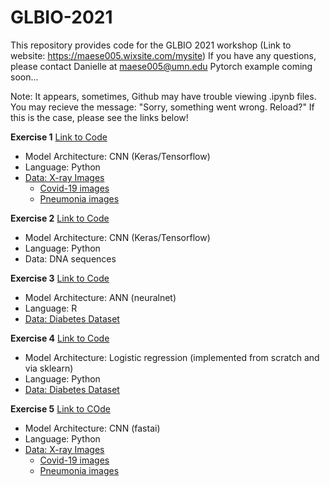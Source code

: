 # GLBIO-2021

This repository provides code for the GLBIO 2021 workshop (Link to website: https://maese005.wixsite.com/mysite)
If you have any questions, please contact Danielle at maese005@umn.edu
Pytorch example coming soon...

Note: It appears, sometimes, Github may have trouble viewing .ipynb files.
You may recieve the message: "Sorry, something went wrong. Reload?" 
If this is the case, please see the links below!

**Exercise 1** [Link to Code](https://colab.research.google.com/drive/1jqd4EdfSC5mEVAI4jo1nNlppIL1FqHn8?usp=sharing)
* Model Architecture: CNN (Keras/Tensorflow)
* Language: Python
* [Data: X-ray Images](https://drive.google.com/drive/folders/1j-c1aGvZzRMP2Q1H11XJlWi7Z-ZYPEfe)
     +   [Covid-19 images](https://github.com/ieee8023/COVID-chestxray-dataset)
     +   [Pneumonia images](https://www.kaggle.com/paultimothymooney/chest-xray-pneumonia)
     
**Exercise 2** [Link to Code](https://drive.google.com/file/d/1F3TZUrdiybdbciB6y8kjzejFIkgJychJ/view?usp=sharing)
* Model Architecture: CNN (Keras/Tensorflow)
* Language: Python
* Data: DNA sequences

**Exercise 3** [Link to Code](https://colab.research.google.com/drive/1dfQ8wsg-A4rHcXnoT7PFnFzEqxVg6EjZ?usp=sharing)
* Model Architecture: ANN (neuralnet)
* Language: R
* [Data: Diabetes Dataset](https://www.kaggle.com/kumargh/pimaindiansdiabetescsv)

**Exercise 4** [Link to Code](https://colab.research.google.com/drive/1w6eMPO76-Y76v49VKH6l1cmcB358HAZE?usp=sharing)
* Model Architecture: Logistic regression (implemented from scratch and via sklearn)
* Language: Python
* [Data: Diabetes Dataset](https://www.kaggle.com/kumargh/pimaindiansdiabetescsv)

**Exercise 5** [Link to COde](https://colab.research.google.com/drive/17bS57kYOrjpuoY-Kn002Ei9wdUiPZn-V?usp=sharing)
* Model Architecture: CNN (fastai)
* Language: Python
* [Data: X-ray Images](https://drive.google.com/drive/folders/1j-c1aGvZzRMP2Q1H11XJlWi7Z-ZYPEfe)
     +   [Covid-19 images](https://github.com/ieee8023/COVID-chestxray-dataset)
     +   [Pneumonia images](https://www.kaggle.com/paultimothymooney/chest-xray-pneumonia)

